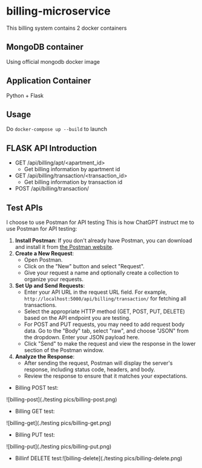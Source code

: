 # billing-microservice

This billing system contains 2 docker containers

## MongoDB container
Using official mongodb docker image

## Application Container
Python + Flask

## Usage
Do `docker-compose up --build` to launch

## FLASK API Introduction
- GET /api/billing/apt/<apartment_id>
    - Get billing information by apartment id
- GET /api/billing/transaction/<transaction_id>
    - Get billing information by transaction id
- POST /api/billing/transaction/



## Test APIs
I choose to use Postman for API testing
This is how ChatGPT instruct me to use Postman for API testing:

1. **Install Postman**: If you don't already have Postman, you can download and install it from [the Postman website](https://www.postman.com/downloads/).
2. **Create a New Request**:
    - Open Postman.
    - Click on the "New" button and select "Request".
    - Give your request a name and optionally create a collection to organize your requests.
3. **Set Up and Send Requests**:
    - Enter your API URL in the request URL field. For example, `http://localhost:5000/api/billing/transaction/` for fetching all transactions.
    - Select the appropriate HTTP method (GET, POST, PUT, DELETE) based on the API endpoint you are testing.
    - For POST and PUT requests, you may need to add request body data. Go to the "Body" tab, select "raw", and choose "JSON" from the dropdown. Enter your JSON payload here.
    - Click "Send" to make the request and view the response in the lower section of the Postman window.
4. **Analyze the Response**:
    - After sending the request, Postman will display the server's response, including status code, headers, and body.
    - Review the response to ensure that it matches your expectations.



- Billing POST test:

![billing-post](./testing pics/billing-post.png)

- Billing GET test:

![billing-get](./testing pics/billing-get.png)

- Billing PUT test:

![billing-put](./testing pics/billing-put.png)

- Billinf DELETE test:![billing-delete](./testing pics/billing-delete.png)